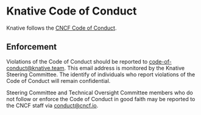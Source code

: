 # Knative Code of Conduct

Knative follows the [CNCF Code of Conduct](https://github.com/cncf/foundation/blob/master/code-of-conduct.md).

## Enforcement

Violations of the Code of Conduct should be reported to code-of-conduct@knative.team.
This email address is monitored by the Knative Steering Committee. The identify of 
individuals who report violations of the Code of Conduct will remain confidential.

Steering Committee and Technical Oversight Committee members who do not follow or enforce
the Code of Conduct in good faith may be reported to the CNCF staff via conduct@cncf.io.

